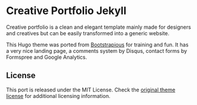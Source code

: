 # Creative Portfolio Jekyll

Creative portfolio is a clean and elegant template mainly made for designers and creatives but can be easily transformed into a generic website.

This Hugo theme was ported from [Bootstrapious](https://bootstrapious.com/p/creative-portfolio) for training and fun. It has a very nice landing page, a comments system by Disqus, contact forms by Formspree and Google Analytics.

## License

This port is released under the MIT License. Check the [original theme license](https://bootstrapious.com/p/creative-portfolio) for additional licensing information.
